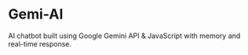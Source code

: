 # Gemi-AI
 AI chatbot built using Google Gemini API &amp; JavaScript with memory and real-time response.
